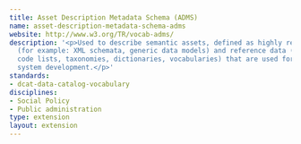 ```yaml
---
title: Asset Description Metadata Schema (ADMS)
name: asset-description-metadata-schema-adms
website: http://www.w3.org/TR/vocab-adms/
description: '<p>Used to describe semantic assets, defined as highly reusable metadata
  (for example: XML schemata, generic data models) and reference data (for example:
  code lists, taxonomies, dictionaries, vocabularies) that are used for eGovernment
  system development.</p>'
standards:
- dcat-data-catalog-vocabulary
disciplines:
- Social Policy
- Public administration
type: extension
layout: extension
---
```


